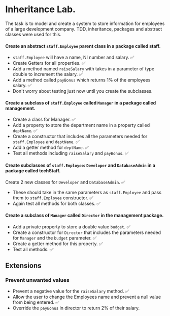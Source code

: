 # Inheritance Lab.

The task is to model and create a system to store information for employees of a large development company.
TDD, inheritance, packages and abstract classes were used for this.

#### Create an abstract `staff.Employee` parent class in a package called staff.
- `staff.Employee` will have a name, NI number and salary. :white_check_mark:
- Create Getters for all properties. :white_check_mark:
- Add a method named `raiseSalary` with takes in a parameter of type double to increment the salary. :white_check_mark:
- Add a method called `payBonus` which returns 1% of the employees salary. :white_check_mark:
- Don't worry about testing just now until you create the subclasses.

#### Create a subclass of `staff.Employee` called `Manager` in a package called management.
- Create a class for Manager. :white_check_mark:
- Add a property to store the department name in a property called `deptName`. :white_check_mark:
- Create a constructor that includes all the parameters needed for `staff.Employee` and `deptName`. :white_check_mark:
- Add a getter method for `deptName`. :white_check_mark:
- Test all methods including `raiseSalary` and `payBonus`. :white_check_mark:

#### Create subclasses of `staff.Employee`: `Developer` and `DatabaseAdmin` in a package called techStaff.
Create 2 new classes for `Developer` and `DatabaseAdmin`. :white_check_mark:
- These should take in the same parameters as `staff.Employee` and pass them to `staff.Employee` constructor. :white_check_mark:
- Again test all methods for both classes. :white_check_mark:

#### Create a subclass of `Manager` called `Director` in the management package.
- Add a private property to store a double value `budget`. :white_check_mark:
- Create a constructor for `Director` that includes the parameters needed for `Manager` and the `budget` parameter. :white_check_mark:
- Create a getter method for this property. :white_check_mark:
- Test all methods. :white_check_mark:


## Extensions

### Prevent unwanted values

- Prevent a negative value for the `raiseSalary` method. :white_check_mark:
- Allow the user to change the Employees name and prevent a null value from being entered. :white_check_mark:
- Override the `payBonus` in director to return 2% of their salary.
